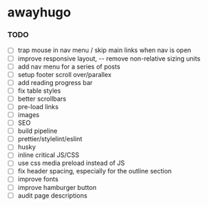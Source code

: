 # awayhugo

### TODO

- [ ] trap mouse in nav menu / skip main links when nav is open
- [ ] improve responsive layout, -- remove non-relative sizing units
- [ ] add nav menu for a series of posts 
- [ ] setup footer scroll over/parallex
- [ ] add reading progress bar
- [ ] fix table styles 
- [ ] better scrollbars 
- [ ] pre-load links
- [ ] images
- [ ] SEO 
- [ ] build pipeline 
 - [ ] prettier/stylelint/eslint 
 - [ ] husky 
 - [ ] inline critical JS/CSS
- [ ] use css media preload instead of JS
- [ ] fix header spacing, especially for the outline section 
- [ ] improve fonts 
- [ ] improve hamburger button
- [ ] audit page descriptions
